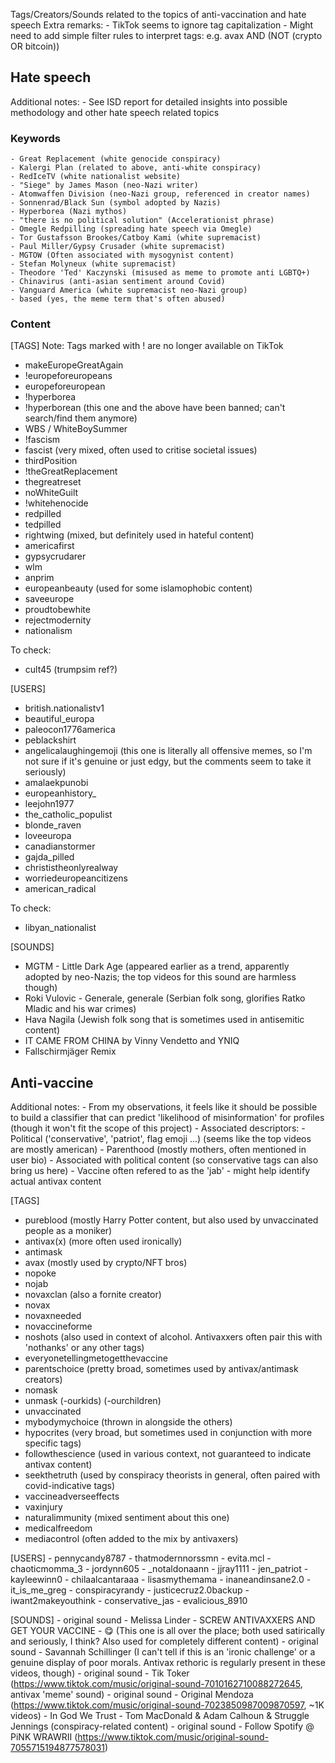 Tags/Creators/Sounds related to the topics of anti-vaccination and hate speech
Extra remarks:
    - TikTok seems to ignore tag capitalization
    - Might need to add simple filter rules to interpret tags:
       e.g. avax AND (NOT (crypto OR bitcoin))
        

## Hate speech
Additional notes:
    - See ISD report for detailed insights into possible methodology and other hate speech related topics

### Keywords
    - Great Replacement (white genocide conspiracy)
    - Kalergi Plan (related to above, anti-white conspiracy)
    - RedIceTV (white nationalist website)
    - "Siege" by James Mason (neo-Nazi writer)
    - Atomwaffen Division (neo-Nazi group, referenced in creator names)
    - Sonnenrad/Black Sun (symbol adopted by Nazis)
    - Hyperborea (Nazi mythos)
    - "there is no political solution" (Accelerationist phrase)
    - Omegle Redpilling (spreading hate speech via Omegle)
    - Tor Gustafsson Brookes/Catboy Kami (white supremacist)
    - Paul Miller/Gypsy Crusader (white supremacist)
    - MGTOW (Often associated with mysogynist content)
    - Stefan Molyneux (white supremacist)
    - Theodore 'Ted' Kaczynski (misused as meme to promote anti LGBTQ+)
    - Chinavirus (anti-asian sentiment around Covid)
    - Vanguard America (white supremacist neo-Nazi group)
    - based (yes, the meme term that's often abused)

### Content
[TAGS]
Note: Tags marked with ! are no longer available on TikTok
  - makeEuropeGreatAgain
  - !europeforeuropeans
  - europeforeuropean
  - !hyperborea 
  - !hyperborean (this one and the above have been banned; can't search/find them anymore)
  - WBS / WhiteBoySummer
  - !fascism
  - fascist (very mixed, often used to critise societal issues)
  - thirdPosition 
  - !theGreatReplacement
  - thegreatreset
  - noWhiteGuilt
  - !whitehenocide
  - redpilled
  - tedpilled
  - rightwing (mixed, but definitely used in hateful content)
  - americafirst
  - gypsycrudarer
  - wlm
  - anprim
  - europeanbeauty (used for some islamophobic content)
  - saveeurope
  - proudtobewhite
  - rejectmodernity
  - nationalism
  
  To check:
  - cult45 (trumpsim ref?)

  

[USERS]
  - british.nationalistv1
  - beautiful_europa
  - paleocon1776america
  - peblackshirt
  - angelicalaughingemoji (this one is literally all offensive memes, so I'm not sure if it's genuine or just edgy, but the comments seem to take it seriously)
  - amalaekpunobi
  - europeanhistory_
  - leejohn1977
  - the_catholic_populist
  - blonde_raven
  - loveeuropa
  - canadianstormer
  - gajda_pilled
  - christistheonlyrealway
  - worriedeuropeancitizens
  - american_radical
  
  To check:
  - libyan_nationalist


[SOUNDS]
  - MGTM - Little Dark Age (appeared earlier as a trend, apparently adopted by neo-Nazis; the top videos for this sound are harmless though)
  - Roki Vulovic - Generale, generale (Serbian folk song, glorifies Ratko Mladic and his war crimes)
  - Hava Nagila (Jewish folk song that is sometimes used in antisemitic content)
  - IT CAME FROM CHINA by Vinny Vendetto and YNIQ
  - Fallschirmjäger Remix



## Anti-vaccine
Additional notes:
    - From my observations, it feels like it should be possible to build a classifier that can predict 'likelihood of misinformation' for profiles (though it won't fit the scope of this project)
    - Associated descriptors:
        - Political ('conservative', 'patriot', flag emoji ...) (seems like the top videos are mostly american)
        - Parenthood (mostly mothers, often mentioned in user bio)
    - Associated with political content (so conservative tags can also bring us here)
    - Vaccine often refered to as the 'jab' - might help identify actual antivax content
    
[TAGS]
  - pureblood (mostly Harry Potter content, but also used by unvaccinated people as a moniker)
  - antivax(x) (more often used ironically)
  - antimask
  - avax (mostly used by crypto/NFT bros)
  - nopoke
  - nojab
  - novaxclan (also a fornite creator)
  - novax
  - novaxneeded
  - novaccineforme
  - noshots (also used in context of alcohol. Antivaxxers often pair this with 'nothanks' or any other tags)
  - everyonetellingmetogetthevaccine
  - parentschoice (pretty broad, sometimes used by antivax/antimask creators)
  - nomask
  - unmask (-ourkids) (-ourchildren)
  - unvaccinated
  - mybodymychoice (thrown in alongside the others)
  - hypocrites (very broad, but sometimes used in conjunction with more specific tags)
  - followthescience (used in various context, not guaranteed to indicate antivax content)
  - seekthetruth (used by conspiracy theorists in general, often paired with covid-indicative tags)
  - vaccineadverseeffects
  - vaxinjury
  - naturalimmunity (mixed sentiment about this one)
  - medicalfreedom
  - mediacontrol (often added to the mix by antivaxers)

[USERS]
    - pennycandy8787 
    - thatmodernnorssmn
    - evita.mcl
    - chaoticmomma_3
    - jordynn605
    - _notaldonaann
    - jjray1111
    - jen_patriot
    - kayleewinn0
    - chilaalcantaraaa
    - lisasmythemama
    - inaneandinsane2.0
    - it_is_me_greg
    - conspiracyrandy
    - justicecruz2.0backup
    - iwant2makeyouthink
    - conservative_jas
    - evalicious_8910
    

[SOUNDS]
    - original sound - Melissa Linder
    - SCREW ANTIVAXXERS AND GET YOUR VACCINE - 😋 (This one is all over the place; both used satirically and seriously, I think? Also used for completely different content)
    - original sound - Savannah Schillinger (I can't tell if this is an 'ironic challenge' or a genuine display of poor morals. Antivax rethoric is regularly present in these videos, though)
    - original sound - Tik Toker (https://www.tiktok.com/music/original-sound-7010162710088272645, antivax 'meme' sound)
    - original sound - Original Mendoza (https://www.tiktok.com/music/original-sound-7023850987009870597, ~1K videos)
    - In God We Trust - Tom MacDonald & Adam Calhoun & Struggle Jennings (conspiracy-related content)
    - original sound - Follow Spotify @ PiNK WRAWRII (https://www.tiktok.com/music/original-sound-7055715194877578031)
